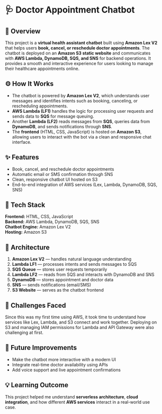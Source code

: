 # 🩺 Doctor Appointment Chatbot

## 🧠 Overview
This project is a **virtual health assistant chatbot** built using **Amazon Lex V2** that helps users **book, cancel, or reschedule doctor appointments**. The chatbot is deployed on an **Amazon S3 static website** and communicates with **AWS Lambda, DynamoDB, SQS, and SNS** for backend operations. It provides a smooth and interactive experience for users looking to manage their healthcare appointments online.

## ⚙️ How It Works
- The chatbot is powered by **Amazon Lex V2**, which understands user messages and identifies intents such as booking, canceling, or rescheduling appointments.  
- **AWS Lambda (LF1)** handles the logic for processing user requests and sends data to **SQS** for message queuing.  
- Another **Lambda (LF2)** reads messages from **SQS**, queries data from **DynamoDB**, and sends notifications through **SNS**.  
- The **frontend** (HTML, CSS, JavaScript) is hosted on **Amazon S3**, allowing users to interact with the bot via a clean and responsive chat interface.

## ✨ Features
- Book, cancel, and reschedule doctor appointments  
- Automatic email or SMS confirmation through SNS  
- Clean, responsive chatbot UI hosted on S3  
- End-to-end integration of AWS services (Lex, Lambda, DynamoDB, SQS, SNS)

## 🚀 Tech Stack
**Frontend:** HTML, CSS, JavaScript  
**Backend:** AWS Lambda, DynamoDB, SQS, SNS  
**Chatbot Engine:** Amazon Lex V2  
**Hosting:** Amazon S3  

## 🧩 Architecture
1. **Amazon Lex V2** — handles natural language understanding  
2. **Lambda LF1** — processes intents and sends messages to SQS  
3. **SQS Queue** — stores user requests temporarily  
4. **Lambda LF2** — reads from SQS and interacts with DynamoDB and SNS  
5. **DynamoDB** — stores appointment and doctor data  
6. **SNS** — sends notifications (email/SMS)  
7. **S3 Website** — serves as the chatbot frontend  

## 🧱 Challenges Faced
Since this was my first time using AWS, it took time to understand how services like Lex, Lambda, and S3 connect and work together. Deploying on S3 and managing IAM permissions for Lambda and API Gateway were also challenging at first.

## 🔧 Future Improvements
- Make the chatbot more interactive with a modern UI  
- Integrate real-time doctor availability using APIs  
- Add voice support and live appointment confirmations  

## 💡 Learning Outcome
This project helped me understand **serverless architecture**, **cloud integration**, and how different **AWS services** interact in a real-world use case.
